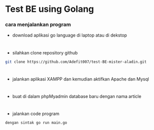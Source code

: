 # Test BE using Golang

### cara menjalankan program

- download aplikasi go language di laptop atau di dekstop

#

- silahkan clone repository github

```bash
git clone https://github.com/Adefit007/test-BE-mister-aladin.git
```

#

- jalankan aplikasi XAMPP dan kemudian aktifkan Apache dan Mysql

#

- buat di dalam phpMyadmin database baru dengan nama article

#

- jalankan code program

```bash
dengan sintak go run main.go
```
